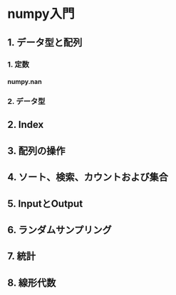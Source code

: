 # numpy入門

## 1. データ型と配列

### 1. 定数

#### numpy.nan

### 2. データ型


## 2. Index

## 3. 配列の操作

## 4. ソート、検索、カウントおよび集合

## 5. InputとOutput

## 6. ランダムサンプリング

## 7. 統計

## 8. 線形代数

